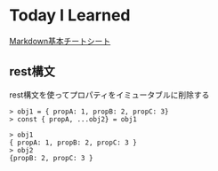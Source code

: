 # Today I Learned

[Markdown基本チートシート](https://gist.github.com/mignonstyle/083c9e1651d7734f84c99b8cf49d57fa#file-markdown-cheatsheet-md)

## rest構文

rest構文を使ってプロパティをイミュータブルに削除する

```console
> obj1 = { propA: 1, propB: 2, propC: 3}
> const { propA, ...obj2} = obj1

> obj1
{ propA: 1, propB: 2, propC: 3 }
> obj2
{propB: 2, propC: 3 }
```
